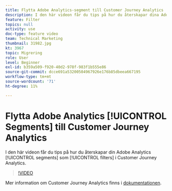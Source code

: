 ```yaml
---
title: Flytta Adobe Analytics-segment till Customer Journey Analytics
description: I den här videon får du tips på hur du återskapar dina Adobe Analytics-segment som"filter" i Customer Journey Analytics.
feature: Filter
topics: null
activity: use
doc-type: feature video
team: Technical Marketing
thumbnail: 31982.jpg
kt: 3967
topic: Migrering
role: User
level: Beginner
exl-id: b359a509-f920-40d2-978f-983f1b555e86
source-git-commit: dcce691a53200504967926e176b85dbeea667195
workflow-type: tm+mt
source-wordcount: '71'
ht-degree: 11%

---
```


# Flytta Adobe Analytics [!UICONTROL Segments] till Customer Journey Analytics

I den här videon får du tips på hur du återskapar din Adobe Analytics [!UICONTROL segments] som [!UICONTROL filters] i Customer Journey Analytics.

>[!VIDEO](https://video.tv.adobe.com/v/31982/?quality=12)

Mer information om Customer Journey Analytics finns i [dokumentationen](https://docs.adobe.com/content/help/en/analytics-platform/using/cja-landing.html).

